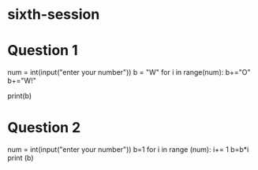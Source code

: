 # sixth-session 
# Question 1
num = int(input("enter your number"))
b = "W"
for i in range(num):
    b+="O"
b+="W!"

print(b)

# Question 2
num = int(input("enter your number"))
b=1
for i in range (num):
    i+= 1
    b=b*i
print (b)

